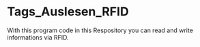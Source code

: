 # Tags_Auslesen_RFID
With this program code in this Respository you can read and write informations via RFID.
